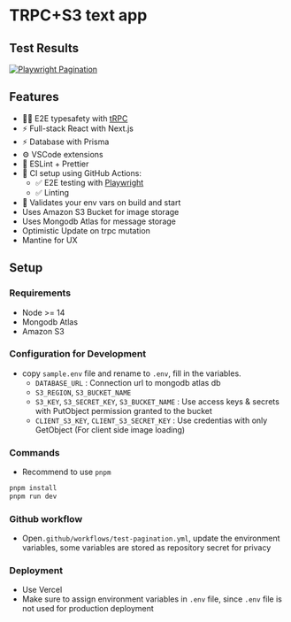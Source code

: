 # TRPC+S3 text app

## Test Results

[![Playwright Pagination](https://github.com/jzl0304/trpc-s3-chat/actions/workflows/test-pagination.yml/badge.svg)](https://github.com/jzl0304/trpc-s3-chat/actions/workflows/test-pagination.yml)


## Features
- 🧙‍♂️ E2E typesafety with [tRPC](https://trpc.io)
- ⚡ Full-stack React with Next.js
- ⚡ Database with Prisma
- ⚙️ VSCode extensions
- 🎨 ESLint + Prettier
- 💚 CI setup using GitHub Actions:
  - ✅ E2E testing with [Playwright](https://playwright.dev/)
  - ✅ Linting
- 🔐 Validates your env vars on build and start
- Uses Amazon S3 Bucket for image storage
- Uses Mongodb Atlas for message storage
- Optimistic Update on trpc mutation
- Mantine for UX

## Setup

### Requirements
  - Node >= 14
  - Mongodb Atlas
  - Amazon S3

### Configuration for Development

- copy `sample.env` file and rename to `.env`, fill in the variables.
  - `DATABASE_URL` : Connection url to mongodb atlas db
  - `S3_REGION`, `S3_BUCKET_NAME`
  - `S3_KEY`, `S3_SECRET_KEY`, `S3_BUCKET_NAME` : Use access keys & secrets with PutObject permission granted to the bucket
  - `CLIENT_S3_KEY`, `CLIENT_S3_SECRET_KEY` : Use credentias with only GetObject (For client side image loading)

### Commands
- Recommend to use `pnpm`
```bash
pnpm install
pnpm run dev
```

### Github workflow

- Open`.github/workflows/test-pagination.yml`, update the environment variables, some variables are stored as repository secret for privacy


### Deployment
- Use Vercel
- Make sure to assign environment variables in `.env` file, since `.env` file is not used for production deployment 